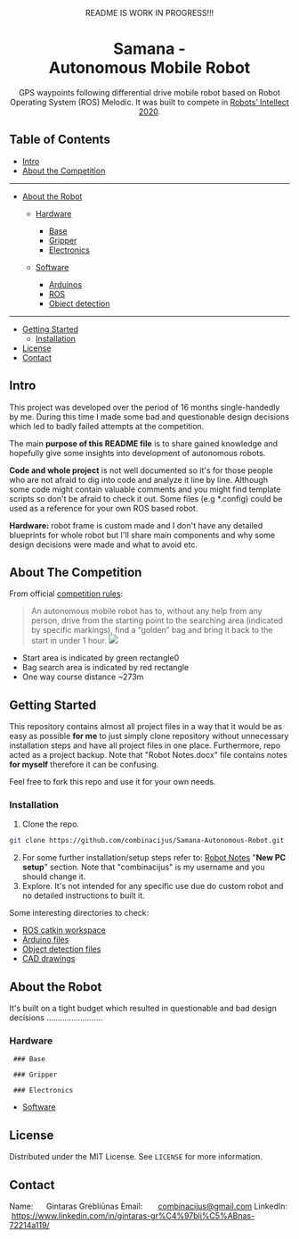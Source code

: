 <p align="center"> README IS WORK IN PROGRESS!!! </p>
  <h1 align="center">Samana -<br> Autonomous Mobile Robot</h1>
  <p align="center">GPS waypoints following differential drive mobile robot based on Robot Operating System (ROS) Melodic. It was built to compete in <a href="http://www.robotsintellect.com/en/competitions">Robots’ Intellect 2020</a>.</p>
 
## Table of Contents

* [Intro](#intro)
* [About the Competition](#about-the-competition)

---
* [About the Robot](#about-the-robot)
  * [Hardware](#hardware)
     * [Base](#base)
     * [Gripper](#gripper)
     * [Electronics](#electronics)
     
  * [Software](#software)
     * [Arduinos](#arduinos)
	 * [ROS](#ros)
	 * [Object detection](#object-detection)
---

* [Getting Started](#getting-started)
  * [Installation](#installation)
* [License](#license)
* [Contact](#contact)


## Intro
This project was developed over the period of 16 months single-handedly by me. During this time I made some bad and questionable design decisions which led to badly failed attempts at the competition.

The main **purpose of this README file** is to share gained knowledge and hopefully give some insights into development of autonomous robots.

**Code and whole project** is not well documented so it's for those people who are not afraid to dig into code and analyze it line by line. Although some code might contain valuable comments and you might find template scripts so don't be afraid to check it out. 
Some files (e.g *.config) could be used as a reference for your own ROS based robot.

**Hardware:** robot frame is custom made and I don't have any detailed blueprints for whole robot but I'll share main components and why some design decisions were made and what to avoid etc.

## About The Competition
From official [competition rules](http://www.robotsintellect.com/files/Golden_bag_search_EN_2020_newdocx_.pdf):
> An autonomous mobile robot has to, without any help from any person,
> drive from the starting point to the searching area (indicated by
> specific markings), find a “golden” bag and bring it back to the start
> in under 1 hour.
![](https://lh4.googleusercontent.com/9BSednJBsztT-BAT3jis3229QG2WgfV8W7t6h3jD0mqHqL_8I2yx2hXn2j_y8EQgOsk95g_Ku9j5cw1NDXepri1-uMbAVjRwZb2swq-Y0MALB_mGW9DauIGSjuyE3ryAIu9fI-Ij)

- Start area is indicated by green rectangle0
- Bag search area is indicated by red rectangle
- One way course distance ~273m

## Getting Started
This repository contains almost all project files in a way that it would be as easy as possible **for me** to just simply clone repository without unnecessary installation steps and have all project files in one place. Furthermore, repo acted as a project backup.
Note that "Robot Notes.docx" file contains notes **for myself** therefore it can be confusing.

Feel free to fork this repo and use it for your own needs.

### Installation

1. Clone the repo.
```sh
git clone https://github.com/combinacijus/Samana-Autonomous-Robot.git
```
2. For some further installation/setup steps refer to: [Robot Notes](https://github.com/Combinacijus/Samana-Autonomous-Robot/blob/master/Documentation/Robot%20Notes.docx) "**New PC setup**" section. Note that "combinacijus" is my username and you should change it.
3. Explore. It's not intended for any specific use due do custom robot and no detailed instructions to built it.

Some interesting directories to check:
- [ROS catkin workspace](https://github.com/Combinacijus/Samana-Autonomous-Robot/tree/master/ROS/samana_ws)
- [Arduino files](https://github.com/Combinacijus/Samana-Autonomous-Robot/tree/master/Arduino)
- [Object detection files](https://github.com/Combinacijus/Samana-Autonomous-Robot/tree/master/Python/GoldBagDetector)
- [CAD drawings](https://github.com/Combinacijus/Samana-Autonomous-Robot/tree/master/SamanaPartDrawings)


## About the Robot
It's built on a tight budget which resulted in questionable and bad design decisions .........................
### Hardware
     ### Base
     
     ### Gripper
     
     ### Electronics
     
  * [Software](#software)
	  

## License

Distributed under the MIT License. See `LICENSE` for more information.


## Contact
Name: &nbsp; &nbsp; &nbsp;Gintaras Grėbliūnas
Email: &nbsp; &nbsp; &nbsp; combinacijus@gmail.com
LinkedIn:  &nbsp;https://www.linkedin.com/in/gintaras-gr%C4%97bli%C5%ABnas-72214a119/
